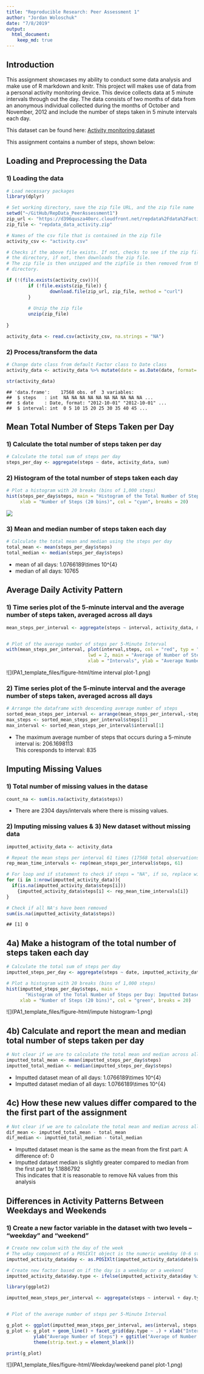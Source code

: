 ```yaml
---
title: "Reproducible Research: Peer Assessment 1"
author: "Jordan Woloschuk"
date: "7/8/2019"
output: 
  html_document:
    keep_md: true
---
```



## Introduction

This assignment showcases my ability to conduct some data analysis and make use of R markdown and knitr. This project will makes use of data from a personal activity monitoring device. This device collects data at 5 minute intervals through out the day. The data consists of two months of data from an anonymous individual collected during the months of October and November, 2012 and include the number of steps taken in 5 minute intervals each day.

This dataset can be found here: [Activity monitoring dataset](https://d396qusza40orc.cloudfront.net/repdata%2Fdata%2Factivity.zip) 

This assignment contains a number of steps, shown below:


## Loading and Preprocessing the Data

### 1) Loading the data


```r
# Load necessary packages
library(dplyr)

# Set working directory, save the zip file URL, and the zip file name
setwd("~/GitHub/RepData_PeerAssessment1")
zip_url <- "https://d396qusza40orc.cloudfront.net/repdata%2Fdata%2Factivity.zip"
zip_file <- "repdata_data_activity.zip"

# Names of the csv file that is contained in the zip file
activity_csv <- "activity.csv"

# Checks if the above file exists. If not, checks to see if the zip file is in
# the directory, if not, then downloads the zip file.
# The zip file is then unzipped and the zipfile is then removed from the working
# directory.

if (!(file.exists(activity_csv))){
        if (!file.exists(zip_file)) {
                download.file(zip_url, zip_file, method = "curl")
        }
        
        # Unzip the zip file
        unzip(zip_file)
        
}

activity_data <- read.csv(activity_csv, na.strings = "NA")
```

### 2) Process/transform the data


```r
# Change date class from default Factor class to Date class
activity_data <- activity_data %>% mutate(date = as.Date(date, format= "%Y-%m-%d"))

str(activity_data)
```

```
## 'data.frame':	17568 obs. of  3 variables:
##  $ steps   : int  NA NA NA NA NA NA NA NA NA NA ...
##  $ date    : Date, format: "2012-10-01" "2012-10-01" ...
##  $ interval: int  0 5 10 15 20 25 30 35 40 45 ...
```


## Mean Total Number of Steps Taken per Day

### 1) Calculate the total number of steps taken per day


```r
# Calculate the total sum of steps per day
steps_per_day <- aggregate(steps ~ date, activity_data, sum)
```

### 2) Histogram of the total number of steps taken each day


```r
# Plot a histogram with 20 breaks (bins of 1,000 steps)
hist(steps_per_day$steps, main = "Histogram of the Total Number of Steps per Day",
     xlab = "Number of Steps (20 bins)", col = "cyan", breaks = 20)
```

![](PA1_template_files/figure-html/hist-1.png)<!-- -->


### 3) Mean and median number of steps taken each day


```r
# Calculate the total mean and median using the steps per day
total_mean <- mean(steps_per_day$steps)
total_median <- median(steps_per_day$steps)
```

* mean of all days: 1.0766189\times 10^{4}
* median of all days: 10765


## Average Daily Activity Pattern


### 1) Time series plot of the 5-minute interval and the average number of steps taken, averaged across all days


```r
mean_steps_per_interval <- aggregate(steps ~ interval, activity_data, mean)


# Plot of the average number of steps per 5-Minute Interval
with(mean_steps_per_interval, plot(interval,steps, col = "red", typ = "l",
                              lwd = 2, main = "Average of Number of Steps 5-Minute Interval",
                              xlab = "Intervals", ylab = "Average Number of Steps"))
```

![](PA1_template_files/figure-html/time interval plot-1.png)<!-- -->

### 2) Time series plot of the 5-minute interval and the average number of steps taken, averaged across all days


```r
# Arrange the dataframe with descending average number of steps
sorted_mean_steps_per_interval <- arrange(mean_steps_per_interval,-steps)
max_steps <- sorted_mean_steps_per_interval$steps[1]
max_interval <- sorted_mean_steps_per_interval$interval[1]
```


* The maximum average number of steps that occurs during a 5-minute interval is:  206.1698113  
  This coresponds to interval: 835

## Imputing Missing Values

### 1) Total number of missing values in the datase


```r
count_na <- sum(is.na(activity_data$steps))
```

* There are 2304 days/intervals where there is missing values.


### 2) Imputing missing values & 3) New dataset without missing data


```r
imputted_activity_data <- activity_data

# Repeat the mean steps per interval 61 times (17568 total observations / 288 intervals)
rep_mean_time_intervals <- rep(mean_steps_per_interval$steps, 61)

# For loop and if statement to check if steps = "NA", if so, replace with mean interval time
for (i in 1:nrow(imputted_activity_data)){
  if(is.na(imputted_activity_data$steps[i]))
    {imputted_activity_data$steps[i] <- rep_mean_time_intervals[i]}
}

# Check if all NA's have been removed
sum(is.na(imputted_activity_data$steps))
```

```
## [1] 0
```

## 4a) Make a histogram of the total number of steps taken each day 


```r
# Calculate the total sum of steps per day
imputted_steps_per_day <- aggregate(steps ~ date, imputted_activity_data, sum)

# Plot a histogram with 20 breaks (bins of 1,000 steps)
hist(imputted_steps_per_day$steps, main = 
       "Histogram of the Total Number of Steps per Day: Imputted Dataset", 
     xlab = "Number of Steps (20 bins)", col = "green", breaks = 20)
```

![](PA1_template_files/figure-html/impute histogram-1.png)<!-- -->

## 4b) Calculate and report the mean and median total number of steps taken per day


```r
# Not clear if we are to calculate the total mean and median across all days
imputted_total_mean <- mean(imputted_steps_per_day$steps)
imputted_total_median <- median(imputted_steps_per_day$steps)
```

* Imputted dataset mean of all days: 1.0766189\times 10^{4}
* Imputted dataset median of all days: 1.0766189\times 10^{4}

## 4c) How these new values differ compared to the the first part of the assignment


```r
# Not clear if we are to calculate the total mean and median across all days
dif_mean <- imputted_total_mean - total_mean
dif_median <- imputted_total_median - total_median
```

* Imputted dataset mean is the same as the mean from the first part: A difference of: 0
* Imputted dataset median is slightly greater compared to median from the first part by 1.1886792  
  This indicates that it is reasonable to remove NA values from this analysis

## Differences in Activity Patterns Between Weekdays and Weekends

### 1) Create a new factor variable in the dataset with two levels – “weekday” and “weekend”


```r
# Create new colum with the day of the week
# The wday component of a POSIXlt object is the numeric weekday (0-6 starting on Sunday)
imputted_activity_data$day <- as.POSIXlt(imputted_activity_data$date)$wday

# Create new factor based on if the day is a weekday or a weekend
imputted_activity_data$day.type <- ifelse(imputted_activity_data$day %in% c(0,6), "weekend", "weekday")
```



```r
library(ggplot2)

imputted_mean_steps_per_interval <- aggregate(steps ~ interval + day.type, imputted_activity_data, mean)


# Plot of the average number of steps per 5-Minute Interval

g_plot <- ggplot(imputted_mean_steps_per_interval, aes(interval, steps, color = day.type))
g_plot <- g_plot + geom_line() + facet_grid(day.type ~ .) + xlab("Intervals") + 
          ylab("Average Number of Steps") + ggtitle("Average of Number of Steps 5-Minute Interval: Imputted") +
          theme(strip.text.y = element_blank())

print(g_plot)
```

![](PA1_template_files/figure-html/Weekday/weekend panel plot-1.png)<!-- -->
